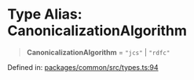 # Type Alias: CanonicalizationAlgorithm

> **CanonicalizationAlgorithm** = `"jcs"` \| `"rdfc"`

Defined in: [packages/common/src/types.ts:94](https://github.com/dcdpr/did-btcr2-js/blob/4a717493e735221d072999f212891939f4de3f23/packages/common/src/types.ts#L94)

